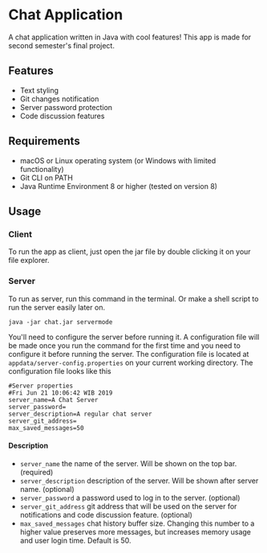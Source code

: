 # Chat Application
A chat application written in Java with cool features! This app is made for second semester's final project.

## Features
* Text styling
* Git changes notification
* Server password protection
* Code discussion features

## Requirements
* macOS or Linux operating system (or Windows with limited functionality)
* Git CLI on PATH
* Java Runtime Environment 8 or higher (tested on version 8)

## Usage
### Client
To run the app as client, just open the jar file by double clicking it on your file explorer.
### Server
To run as server, run this command in the terminal. Or make a shell script to run the server easily later on.
```
java -jar chat.jar servermode
```
You'll need to configure the server before running it. A configuration file will be made once you run the command for the first time and you need to configure it before running the server. The configuration file is located at `appdata/server-config.properties` on your current working directory. The configuration file looks like this
```
#Server properties
#Fri Jun 21 10:06:42 WIB 2019
server_name=A Chat Server
server_password=
server_description=A regular chat server
server_git_address=
max_saved_messages=50
```
#### Description
* `server_name` the name of the server. Will be shown on the top bar. (required)
* `server_description` description of the server. Will be shown after server name. (optional)
* `server_password` a password used to log in to the server. (optional)
* `server_git_address` git address that will be used on the server for notifications and code discussion feature. (optional)
* `max_saved_messages` chat history buffer size. Changing this number to a higher value preserves more messages, but increases memory usage and user login time. Default is 50.
